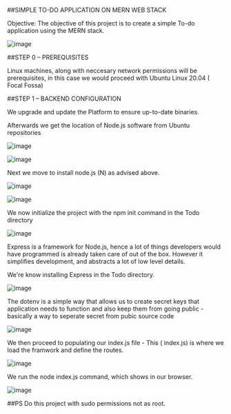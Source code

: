 
##SIMPLE TO-DO APPLICATION ON MERN WEB STACK

Objective: The objective of this project is to create a simple To-do application using the MERN stack.

![image](https://user-images.githubusercontent.com/24277138/128539492-d72a9b5d-2ed9-40c8-b03c-edf5128a3e61.png)

##STEP 0 – PREREQUISITES

Linux machines, along with neccesary network permissions will be prerequisites, in this case we would proceed with Ubuntu Linux 20.04 ( Focal Fossa)

##STEP 1 – BACKEND CONFIGURATION

We upgrade and update the Platform to ensure up-to-date binaries.

Afterwards we get the location of Node.js software from Ubuntu repositories

![image](https://user-images.githubusercontent.com/24277138/129426284-a537dc8e-9af3-4b85-b400-5d627aef6e2b.png)

![image](https://user-images.githubusercontent.com/24277138/128547907-8b14afd3-b768-4a7b-9fc1-d652d9b6baf4.png)

Next we move to install node.js (N) as advised above.

![image](https://user-images.githubusercontent.com/24277138/129426374-e907660d-b5e1-48a3-9db4-7b60a7448eb7.png)

![image](https://user-images.githubusercontent.com/24277138/129426444-97e929c8-0d0e-4c07-91af-472998ce808e.png)

We now initialize the project with the npm init command in the Todo directory

![image](https://user-images.githubusercontent.com/24277138/129426642-45d6cb1a-f1b5-461e-8ede-61ef0e93a21e.png)

Express is a framework for Node.js, hence a lot of things developers would have programmed is already taken care of out of the box. However it simplifies development, and abstracts a lot of low level details.

We're know installing Express in the Todo directory.

![image](https://user-images.githubusercontent.com/24277138/129426957-09ba731b-256b-41d0-a075-b316c97c32ca.png)

The dotenv is a simple way that allows us to create secret keys that application needs to function and also keep them from going public - basically a way to seperate secret from pubic source code

![image](https://user-images.githubusercontent.com/24277138/129427071-675fa6f9-309e-47f5-bc01-ec1a702d05df.png)

We then proceed to populating our index.js file - This ( index.js) is where we load the framwork and define the routes.

![image](https://user-images.githubusercontent.com/24277138/129427478-90630a9c-2516-4b80-aab9-9972a9ebe784.png)

We run the node index.js command, which shows in our browser.

![image](https://user-images.githubusercontent.com/24277138/129428237-0008bf1c-75dd-40d3-b26d-3b836dad5263.png)





























##PS Do this project with sudo permissions not as root.

